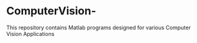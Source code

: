 # ComputerVision-
This repository contains Matlab programs designed for various Computer Vision Applications
